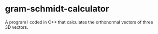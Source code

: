 # gram-schmidt-calculator
A program I coded in C++ that calculates the orthonormal vectors of three 3D vectors.
